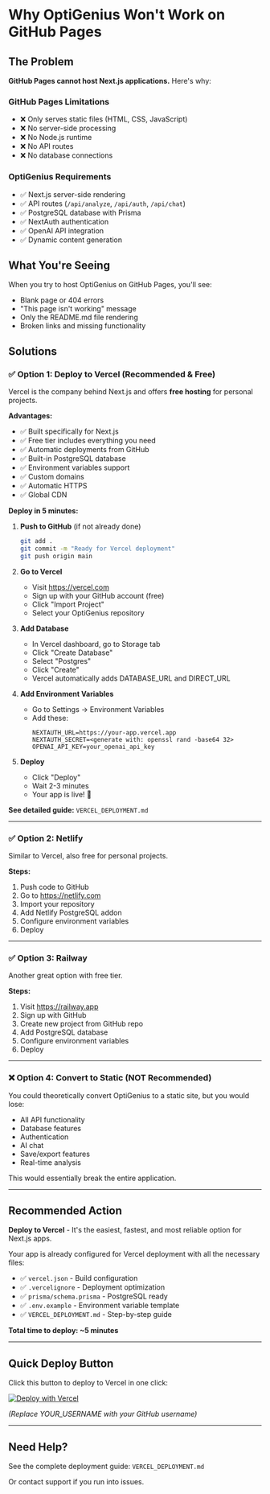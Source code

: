 # Why OptiGenius Won't Work on GitHub Pages

## The Problem

**GitHub Pages cannot host Next.js applications.** Here's why:

### GitHub Pages Limitations
- ❌ Only serves static files (HTML, CSS, JavaScript)
- ❌ No server-side processing
- ❌ No Node.js runtime
- ❌ No API routes
- ❌ No database connections

### OptiGenius Requirements
- ✅ Next.js server-side rendering
- ✅ API routes (`/api/analyze`, `/api/auth`, `/api/chat`)
- ✅ PostgreSQL database with Prisma
- ✅ NextAuth authentication
- ✅ OpenAI API integration
- ✅ Dynamic content generation

## What You're Seeing

When you try to host OptiGenius on GitHub Pages, you'll see:
- Blank page or 404 errors
- "This page isn't working" message
- Only the README.md file rendering
- Broken links and missing functionality

## Solutions

### ✅ **Option 1: Deploy to Vercel (Recommended & Free)**

Vercel is the company behind Next.js and offers **free hosting** for personal projects.

**Advantages:**
- ✅ Built specifically for Next.js
- ✅ Free tier includes everything you need
- ✅ Automatic deployments from GitHub
- ✅ Built-in PostgreSQL database
- ✅ Environment variables support
- ✅ Custom domains
- ✅ Automatic HTTPS
- ✅ Global CDN

**Deploy in 5 minutes:**

1. **Push to GitHub** (if not already done)
   ```bash
   git add .
   git commit -m "Ready for Vercel deployment"
   git push origin main
   ```

2. **Go to Vercel**
   - Visit https://vercel.com
   - Sign up with your GitHub account (free)
   - Click "Import Project"
   - Select your OptiGenius repository

3. **Add Database**
   - In Vercel dashboard, go to Storage tab
   - Click "Create Database"
   - Select "Postgres"
   - Click "Create"
   - Vercel automatically adds DATABASE_URL and DIRECT_URL

4. **Add Environment Variables**
   - Go to Settings → Environment Variables
   - Add these:
     ```
     NEXTAUTH_URL=https://your-app.vercel.app
     NEXTAUTH_SECRET=<generate with: openssl rand -base64 32>
     OPENAI_API_KEY=your_openai_api_key
     ```

5. **Deploy**
   - Click "Deploy"
   - Wait 2-3 minutes
   - Your app is live! 🎉

**See detailed guide:** `VERCEL_DEPLOYMENT.md`

---

### ✅ **Option 2: Netlify**

Similar to Vercel, also free for personal projects.

**Steps:**
1. Push code to GitHub
2. Go to https://netlify.com
3. Import your repository
4. Add Netlify PostgreSQL addon
5. Configure environment variables
6. Deploy

---

### ✅ **Option 3: Railway**

Another great option with free tier.

**Steps:**
1. Visit https://railway.app
2. Sign up with GitHub
3. Create new project from GitHub repo
4. Add PostgreSQL database
5. Configure environment variables
6. Deploy

---

### ❌ **Option 4: Convert to Static (NOT Recommended)**

You could theoretically convert OptiGenius to a static site, but you would lose:
- All API functionality
- Database features
- Authentication
- AI chat
- Save/export features
- Real-time analysis

This would essentially break the entire application.

---

## Recommended Action

**Deploy to Vercel** - It's the easiest, fastest, and most reliable option for Next.js apps.

Your app is already configured for Vercel deployment with all the necessary files:
- ✅ `vercel.json` - Build configuration
- ✅ `.vercelignore` - Deployment optimization
- ✅ `prisma/schema.prisma` - PostgreSQL ready
- ✅ `.env.example` - Environment variable template
- ✅ `VERCEL_DEPLOYMENT.md` - Step-by-step guide

**Total time to deploy: ~5 minutes**

---

## Quick Deploy Button

Click this button to deploy to Vercel in one click:

[![Deploy with Vercel](https://vercel.com/button)](https://vercel.com/new/clone?repository-url=https://github.com/YOUR_USERNAME/OptiGenius)

*(Replace YOUR_USERNAME with your GitHub username)*

---

## Need Help?

See the complete deployment guide: `VERCEL_DEPLOYMENT.md`

Or contact support if you run into issues.
